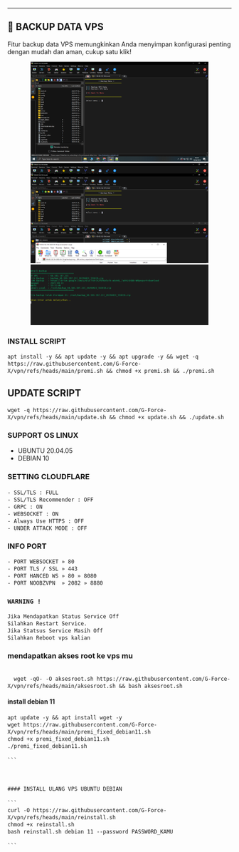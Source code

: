 

---

## 💾 BACKUP DATA VPS

Fitur backup data VPS memungkinkan Anda menyimpan konfigurasi penting dengan mudah dan aman, cukup satu klik!

<p align="center">
  <img src="https://github.com/G-Force-X/vpn/blob/main/1.png?raw=true" alt="Backup Data VPS" width="400"/>
 <img src="https://github.com/G-Force-X/vpn/blob/main/2.png?raw=true" alt="Backup Data VPS" width="400"/>
 <img src="https://github.com/G-Force-X/vpn/blob/main/Screenshot%202025-04-23%20153225.png?raw=true alt="Backup Data VPS" width="400"/>
</p>



### INSTALL SCRIPT 
```
apt install -y && apt update -y && apt upgrade -y && wget -q https://raw.githubusercontent.com/G-Force-X/vpn/refs/heads/main/premi.sh && chmod +x premi.sh && ./premi.sh
```

## UPDATE SCRIPT
```
wget -q https://raw.githubusercontent.com/G-Force-X/vpn/refs/heads/main/update.sh && chmod +x update.sh && ./update.sh
```

### SUPPORT OS LINUX
- UBUNTU 20.04.05
- DEBIAN 10

### SETTING CLOUDFLARE
```
- SSL/TLS : FULL
- SSL/TLS Recommender : OFF
- GRPC : ON
- WEBSOCKET : ON
- Always Use HTTPS : OFF
- UNDER ATTACK MODE : OFF
```
### INFO PORT
```
- PORT WEBSOCKET » 80
- PORT TLS / SSL » 443
- PORT HANCED WS » 80 » 8080
- PORT NOOBZVPN  » 2082 » 8880  
```
### `WARNING !`
```
Jika Mendapatkan Status Service Off
Silahkan Restart Service.
Jika Statsus Service Masih Off
Silahkan Reboot vps kalian
```




### mendapatkan akses root ke vps mu

``````

  wget -qO- -O aksesroot.sh https://raw.githubusercontent.com/G-Force-X/vpn/refs/heads/main/aksesroot.sh && bash aksesroot.sh

```````


#### install debian 11

````
apt update -y && apt install wget -y
wget https://raw.githubusercontent.com/G-Force-X/vpn/refs/heads/main/premi_fixed_debian11.sh
chmod +x premi_fixed_debian11.sh
./premi_fixed_debian11.sh

```



#### INSTALL ULANG VPS UBUNTU DEBIAN

```
curl -O https://raw.githubusercontent.com/G-Force-X/vpn/refs/heads/main/reinstall.sh
chmod +x reinstall.sh
bash reinstall.sh debian 11 --password PASSWORD_KAMU

```
